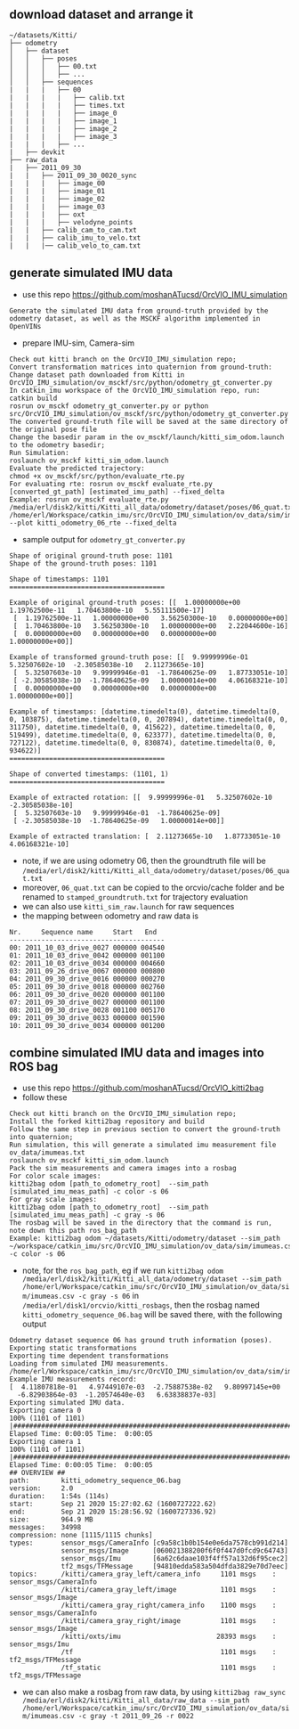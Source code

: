 ## download dataset and arrange it
```
~/datasets/Kitti/
├── odometry
│   ├── dataset
│   │   ├── poses
│   │   │   ├── 00.txt
│   │   │   ├── ...
│   │   ├── sequences
|   |   |   ├── 00
|   |   |   |   ├── calib.txt
|   |   |   |   ├── times.txt 
|   |   |   |   ├── image_0 
|   |   |   |   ├── image_1
|   |   |   |   ├── image_2
|   |   |   |   ├── image_3
|   |   |   ├── ... 
|   ├── devkit
├── raw_data
|   ├── 2011_09_30
|   |   ├── 2011_09_30_0020_sync
|   |   |   ├── image_00
|   |   |   ├── image_01
|   |   |   ├── image_02
|   |   |   ├── image_03
|   |   |   ├── oxt
|   |   |   ├── velodyne_points
|   |   ├── calib_cam_to_cam.txt
|   |   ├── calib_imu_to_velo.txt
|   |   |── calib_velo_to_cam.txt

```

## generate simulated IMU data
- use this repo https://github.com/moshanATucsd/OrcVIO_IMU_simulation
```
Generate the simulated IMU data from ground-truth provided by the odometry dataset, as well as the MSCKF algorithm implemented in OpenVINs
```
- prepare IMU-sim, Camera-sim
```
Check out kitti branch on the OrcVIO_IMU_simulation repo;
Convert transformation matrices into quaternion from ground-truth:
Change dataset path downloaded from Kitti in OrcVIO_IMU_simulation/ov_msckf/src/python/odometry_gt_converter.py
In catkin_imu workspace of the OrcVIO_IMU_simulation repo, run:
catkin build
rosrun ov_msckf odometry_gt_converter.py or python src/OrcVIO_IMU_simulation/ov_msckf/src/python/odometry_gt_converter.py
The converted ground-truth file will be saved at the same directory of the original pose file
Change the basedir param in the ov_msckf/launch/kitti_sim_odom.launch to the odometry basedir; 
Run Simulation:
roslaunch ov_msckf kitti_sim_odom.launch
Evaluate the predicted trajectory:
chmod +x ov_msckf/src/python/evaluate_rte.py 
For evaluating rte: rosrun ov_msckf evaluate_rte.py [converted_gt_path] [estimated_imu_path] --fixed_delta
Example: rosrun ov_msckf evaluate_rte.py /media/erl/disk2/kitti/Kitti_all_data/odometry/dataset/poses/06_quat.txt /home/erl/Workspace/catkin_imu/src/OrcVIO_IMU_simulation/ov_data/sim/imupose.csv --plot kitti_odometry_06_rte --fixed_delta
```
- sample output for `odometry_gt_converter.py` 
```
Shape of original ground-truth pose: 1101
Shape of the ground-truth poses: 1101

Shape of timestamps: 1101
=======================================

Example of original ground-truth poses: [[  1.00000000e+00   1.19762500e-11   1.70463800e-10   5.55111500e-17]
 [  1.19762500e-11   1.00000000e+00   3.56250300e-10   0.00000000e+00]
 [  1.70463800e-10   3.56250300e-10   1.00000000e+00   2.22044600e-16]
 [  0.00000000e+00   0.00000000e+00   0.00000000e+00   1.00000000e+00]]

Example of transformed ground-truth pose: [[  9.99999996e-01   5.32507602e-10  -2.30585038e-10   2.11273665e-10]
 [  5.32507603e-10   9.99999946e-01  -1.78640625e-09   1.87733051e-10]
 [ -2.30585038e-10  -1.78640625e-09   1.00000014e+00   4.06168321e-10]
 [  0.00000000e+00   0.00000000e+00   0.00000000e+00   1.00000000e+00]]

Example of timestamps: [datetime.timedelta(0), datetime.timedelta(0, 0, 103875), datetime.timedelta(0, 0, 207894), datetime.timedelta(0, 0, 311750), datetime.timedelta(0, 0, 415622), datetime.timedelta(0, 0, 519499), datetime.timedelta(0, 0, 623377), datetime.timedelta(0, 0, 727122), datetime.timedelta(0, 0, 830874), datetime.timedelta(0, 0, 934622)]
=======================================

Shape of converted timestamps: (1101, 1)
=======================================

Example of extracted rotation: [[  9.99999996e-01   5.32507602e-10  -2.30585038e-10]
 [  5.32507603e-10   9.99999946e-01  -1.78640625e-09]
 [ -2.30585038e-10  -1.78640625e-09   1.00000014e+00]]

Example of extracted translation: [  2.11273665e-10   1.87733051e-10   4.06168321e-10]
```
- note, if we are using odometry 06, then the groundtruth file will be `/media/erl/disk2/kitti/Kitti_all_data/odometry/dataset/poses/06_quat.txt`
- moreover, `06_quat.txt` can be copied to the orcvio/cache folder and be renamed to `stamped_groundtruth.txt` for trajectory evaluation 
- we can also use `kitti_sim_raw.launch` for raw sequences 
- the mapping between odometry and raw data is 
```
Nr.     Sequence name     Start   End
---------------------------------------
00: 2011_10_03_drive_0027 000000 004540
01: 2011_10_03_drive_0042 000000 001100
02: 2011_10_03_drive_0034 000000 004660
03: 2011_09_26_drive_0067 000000 000800
04: 2011_09_30_drive_0016 000000 000270
05: 2011_09_30_drive_0018 000000 002760
06: 2011_09_30_drive_0020 000000 001100
07: 2011_09_30_drive_0027 000000 001100
08: 2011_09_30_drive_0028 001100 005170
09: 2011_09_30_drive_0033 000000 001590
10: 2011_09_30_drive_0034 000000 001200
```

## combine simulated IMU data and images into ROS bag 

- use this repo https://github.com/moshanATucsd/OrcVIO_kitti2bag
- follow these 
```
Check out kitti branch on the OrcVIO_IMU_simulation repo;
Install the forked kitti2bag repository and build
Follow the same step in previous section to convert the ground-truth into quaternion;
Run simulation, this will generate a simulated imu measurement file ov_data/imumeas.txt
roslaunch ov_msckf kitti_sim_odom.launch
Pack the sim measurements and camera images into a rosbag
For color scale images: 
kitti2bag odom [path_to_odometry_root]  --sim_path [simulated_imu_meas_path] -c color -s 06
For gray scale images:
kitti2bag odom [path_to_odometry_root]  --sim_path [simulated_imu_meas_path] -c gray -s 06
The rosbag will be saved in the directory that the command is run, note down this path ros_bag_path
Example: kitti2bag odom ~/datasets/Kitti/odometry/dataset --sim_path ~/workspace/catkin_imu/src/OrcVIO_IMU_simulation/ov_data/sim/imumeas.csv -c color -s 06
```
- note, for the `ros_bag_path`, eg if we run `kitti2bag odom /media/erl/disk2/kitti/Kitti_all_data/odometry/dataset --sim_path /home/erl/Workspace/catkin_imu/src/OrcVIO_IMU_simulation/ov_data/sim/imumeas.csv -c gray -s 06` in `/media/erl/disk1/orcvio/kitti_rosbags`, then the rosbag named `kitti_odometry_sequence_06.bag` will be saved there, with the following output 
```
Odometry dataset sequence 06 has ground truth information (poses).
Exporting static transformations
Exporting time dependent transformations
Loading from simulated IMU measurements. /home/erl/Workspace/catkin_imu/src/OrcVIO_IMU_simulation/ov_data/sim/imumeas.csv
Example IMU measurements record:
[  4.11807818e-01   4.97449107e-03  -2.75887538e-02   9.80997145e+00
  -6.82903864e-03  -1.20574640e-03   6.63838837e-03]
Exporting simulated IMU data.
Exporting camera 0
100% (1101 of 1101) |#################################################################################################################################################| Elapsed Time: 0:00:05 Time:  0:00:05
Exporting camera 1
100% (1101 of 1101) |#################################################################################################################################################| Elapsed Time: 0:00:05 Time:  0:00:05
## OVERVIEW ##
path:        kitti_odometry_sequence_06.bag
version:     2.0
duration:    1:54s (114s)
start:       Sep 21 2020 15:27:02.62 (1600727222.62)
end:         Sep 21 2020 15:28:56.92 (1600727336.92)
size:        964.9 MB
messages:    34998
compression: none [1115/1115 chunks]
types:       sensor_msgs/CameraInfo [c9a58c1b0b154e0e6da7578cb991d214]
             sensor_msgs/Image      [060021388200f6f0f447d0fcd9c64743]
             sensor_msgs/Imu        [6a62c6daae103f4ff57a132d6f95cec2]
             tf2_msgs/TFMessage     [94810edda583a504dfda3829e70d7eec]
topics:      /kitti/camera_gray_left/camera_info     1101 msgs    : sensor_msgs/CameraInfo
             /kitti/camera_gray_left/image           1101 msgs    : sensor_msgs/Image     
             /kitti/camera_gray_right/camera_info    1100 msgs    : sensor_msgs/CameraInfo
             /kitti/camera_gray_right/image          1101 msgs    : sensor_msgs/Image     
             /kitti/oxts/imu                        28393 msgs    : sensor_msgs/Imu       
             /tf                                     1101 msgs    : tf2_msgs/TFMessage    
             /tf_static                              1101 msgs    : tf2_msgs/TFMessage
```
- we can also make a rosbag from raw data, by using `kitti2bag raw_sync /media/erl/disk2/kitti/Kitti_all_data/raw_data --sim_path /home/erl/Workspace/catkin_imu/src/OrcVIO_IMU_simulation/ov_data/sim/imumeas.csv -c gray -t 2011_09_26 -r 0022`